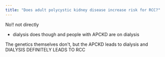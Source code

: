 ```yaml
---
title: "Does adult polycystic kidney disease increase risk for RCC?"
---
```

No!! not directly

- dialysis does though and people with APCKD are on dialysis

The genetics themselves don't, but the APCKD leads to dialysis and DIALYSIS DEFINITELY LEADS TO RCC

